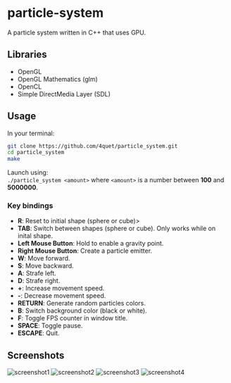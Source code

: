 # particle-system

A particle system written in C++ that uses GPU.

## Libraries

* OpenGL
* OpenGL Mathematics (glm)
* OpenCL
* Simple DirectMedia Layer (SDL)

## Usage

In your terminal:  
```sh
git clone https://github.com/4quet/particle_system.git
cd particle_system
make
```
  
Launch using:  
`./particle_system <amount>` where `<amount>` is a number between **100** and **5000000**.

### Key bindings

* **R**: Reset to initial shape (sphere or cube)>
* **TAB**: Switch between shapes (sphere or cube). Only works while on inital shape.
* **Left Mouse Button**: Hold to enable a gravity point.
* **Right Mouse Button**: Create a particle emitter.
* **W**: Move forward.
* **S**: Move backward.
* **A**: Strafe left.
* **D**: Strafe right.
* **+**: Increase movement speed.
* **-**: Decrease movement speed.
* **RETURN**: Generate random particles colors.
* **B**: Switch background color (black or white).
* **F**: Toggle FPS counter in window title.
* **SPACE**: Toggle pause.
* **ESCAPE**: Quit.

## Screenshots

![screenshot1](./screenshots/screenshot1)
![screenshot2](./screenshots/screenshot2)
![screenshot3](./screenshots/screenshot3)
![screenshot4](./screenshots/screenshot4)
